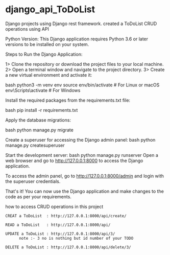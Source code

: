 # django_api_ToDoList
Django projects using Django rest framework. created a ToDoList CRUD operations using API


Python Version:
  This Django application requires Python 3.6 or later versions to be installed on your system.

Steps to Run the Django Application:
  
  1> Clone the repository or download the project files to your local machine.
  2> Open a terminal window and navigate to the project directory.
  3> Create a new virtual environment and activate it:


bash
      python3 -m venv env
      source env/bin/activate   # For Linux or macOS
      env\Scripts\activate     # For Windows
    
    
Install the required packages from the requirements.txt file:

bash
    pip install -r requirements.txt
      
      
Apply the database migrations:

bash
    python manage.py migrate


Create a superuser for accessing the Django admin panel:
bash
    python manage.py createsuperuser



Start the development server:
bash
    python manage.py runserver
    Open a web browser and go to http://127.0.0.1:8000 to access the Django application.



To access the admin panel, go to http://127.0.0.1:8000/admin and login with the superuser credentials.

That's it! You can now use the Django application and make changes to the code as per your requirements.



how to access CRUD operations in this project

    CREAT a ToDoList  : http://127.0.0.1:8000/api/create/
    
    READ a ToDoList   : http://127.0.0.1:8000/api/
    
    UPDATE a ToDoList : http://127.0.0.1:8000/api/3/
          note :- 3 no is nothing but id number of your TODO
          
    DELETE a ToDoList : http://127.0.0.1:8000/api/delete/3/




